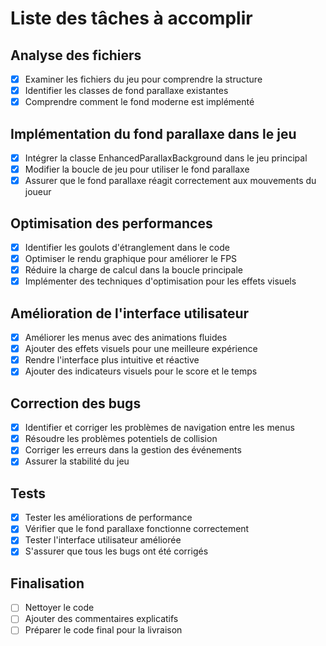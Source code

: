 # Liste des tâches à accomplir

## Analyse des fichiers
- [x] Examiner les fichiers du jeu pour comprendre la structure
- [x] Identifier les classes de fond parallaxe existantes
- [x] Comprendre comment le fond moderne est implémenté

## Implémentation du fond parallaxe dans le jeu
- [x] Intégrer la classe EnhancedParallaxBackground dans le jeu principal
- [x] Modifier la boucle de jeu pour utiliser le fond parallaxe
- [x] Assurer que le fond parallaxe réagit correctement aux mouvements du joueur

## Optimisation des performances
- [x] Identifier les goulots d'étranglement dans le code
- [x] Optimiser le rendu graphique pour améliorer le FPS
- [x] Réduire la charge de calcul dans la boucle principale
- [x] Implémenter des techniques d'optimisation pour les effets visuels

## Amélioration de l'interface utilisateur
- [x] Améliorer les menus avec des animations fluides
- [x] Ajouter des effets visuels pour une meilleure expérience
- [x] Rendre l'interface plus intuitive et réactive
- [x] Ajouter des indicateurs visuels pour le score et le temps

## Correction des bugs
- [x] Identifier et corriger les problèmes de navigation entre les menus
- [x] Résoudre les problèmes potentiels de collision
- [x] Corriger les erreurs dans la gestion des événements
- [x] Assurer la stabilité du jeu

## Tests
- [x] Tester les améliorations de performance
- [x] Vérifier que le fond parallaxe fonctionne correctement
- [x] Tester l'interface utilisateur améliorée
- [x] S'assurer que tous les bugs ont été corrigés

## Finalisation
- [ ] Nettoyer le code
- [ ] Ajouter des commentaires explicatifs
- [ ] Préparer le code final pour la livraison
